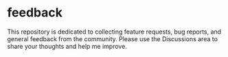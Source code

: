 # feedback
This repository is dedicated to collecting feature requests, bug reports, and general feedback from the community. Please use the Discussions area to share your thoughts and help me improve.

